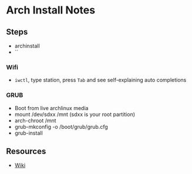 # Arch Install Notes

## Steps

- archinstall
- ``
### Wifi
- `iwctl`, type station, press `Tab` and see self-explaining auto completions

### GRUB
- Boot from live archlinux media
- mount /dev/sdxx /mnt (sdxx is your root partition)
- arch-chroot /mnt
- grub-mkconfig -o /boot/grub/grub.cfg
- grub-install

## Resources
- [Wiki](https://wiki.archlinux.org/title/installation_guide)
